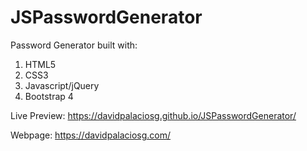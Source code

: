 # JSPasswordGenerator
Password Generator built with:
1) HTML5
2) CSS3
3) Javascript/jQuery
4) Bootstrap 4

Live Preview: https://davidpalaciosg.github.io/JSPasswordGenerator/

Webpage: https://davidpalaciosg.com/
